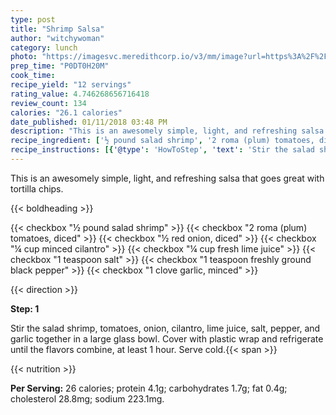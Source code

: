 ```yaml
---
type: post
title: "Shrimp Salsa"
author: "witchywoman"
category: lunch
photo: "https://imagesvc.meredithcorp.io/v3/mm/image?url=https%3A%2F%2Fimages.media-allrecipes.com%2Fuserphotos%2F7309405.jpg"
prep_time: "P0DT0H20M"
cook_time: 
recipe_yield: "12 servings"
rating_value: 4.746268656716418
review_count: 134
calories: "26.1 calories"
date_published: 01/11/2018 03:48 PM
description: "This is an awesomely simple, light, and refreshing salsa that goes great with tortilla chips."
recipe_ingredient: ['½ pound salad shrimp', '2 roma (plum) tomatoes, diced', '½ red onion, diced', '¼ cup minced cilantro', '¼ cup fresh lime juice', '1 teaspoon salt', '1 teaspoon freshly ground black pepper', '1 clove garlic, minced']
recipe_instructions: [{'@type': 'HowToStep', 'text': 'Stir the salad shrimp, tomatoes, onion, cilantro, lime juice, salt, pepper, and garlic together in a large glass bowl. Cover with plastic wrap and refrigerate until the flavors combine, at least 1 hour. Serve cold.\n'}]
---
```


This is an awesomely simple, light, and refreshing salsa that goes great with tortilla chips. 

{{< boldheading >}}

{{< checkbox "½ pound salad shrimp" >}}
{{< checkbox "2  roma (plum) tomatoes, diced" >}}
{{< checkbox "½  red onion, diced" >}}
{{< checkbox "¼ cup minced cilantro" >}}
{{< checkbox "¼ cup fresh lime juice" >}}
{{< checkbox "1 teaspoon salt" >}}
{{< checkbox "1 teaspoon freshly ground black pepper" >}}
{{< checkbox "1 clove garlic, minced" >}}


{{< direction >}}

**Step: 1**

Stir the salad shrimp, tomatoes, onion, cilantro, lime juice, salt, pepper, and garlic together in a large glass bowl. Cover with plastic wrap and refrigerate until the flavors combine, at least 1 hour. Serve cold.{{< span >}}

{{< nutrition >}}

**Per Serving:** 26 calories; protein 4.1g; carbohydrates 1.7g; fat 0.4g; cholesterol 28.8mg; sodium 223.1mg.